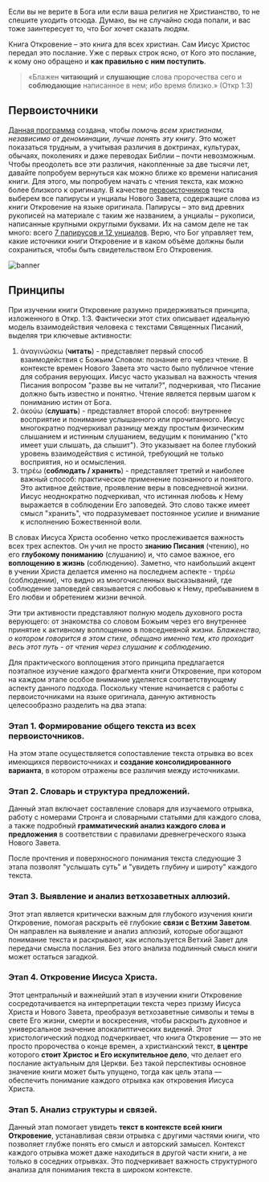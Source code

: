 Если вы не верите в Бога или если ваша религия не Христианство, то не спешите уходить отсюда. Думаю, вы не случайно сюда попали, и вас тоже заинтересует то, что Бог хочет сказать людям.

Книга Откровение – это книга для всех христиан. Сам Иисус Христос передал это послание. Уже с первых строк ясно, от Кого это послание, к кому оно обращено и **как правильно с ним поступить**. 

> «Блажен **читающий** и **слушающие** слова пророчества сего и **соблюдающие** написанное в нем; ибо время близко.» (Откр 1:3)

## Первоисточники

[Данная программа](data:about) создана, чтобы *помочь всем христианам, независимо от деноминации, лучше понять эту книгу*. Это может показаться трудным, а учитывая различия в доктринах, культурах, обычаях, поколениях и даже переводах Библии – почти невозможным. Чтобы преодолеть все эти различия, накопленные за две тысячи лет, давайте попробуем вернуться как можно ближе ко времени написания книги. Для этого, мы попробуем начать с чтения текста, как можно более близкого к оригиналу. В качестве [первоисточников](data:sources) текста выберем все папирусы и унциалы Нового Завета, содержащие слова из книги Откровение на языке оригинала. Папирусы – это вид древних рукописей на материале с таким же названием, а унциалы – рукописи, написанные крупными округлыми буквами. Их на самом деле не так много: всего [7 папирусов и 12 унциалов](https://en.wikipedia.org/wiki/Biblical_manuscript). Верю, что Бог управляет тем, какие источники книги Откровение и в каком объёме должны были сохраниться, чтобы быть свидетельством Его Откровения.

![banner](resource:assets/images/Topics/banner_preface.png)

## Принципы

При изучении книги Откровение разумно придерживаться принципа, изложенного в Откр. 1:3. Фактически этот стих описывает идеальную модель взаимодействия человека с текстами Священных Писаний, выделяя три ключевые активности:

1. ἀναγινώσκω (**читать**) - представляет первый способ взаимодействия с Божьим Словом: познание его через чтение. В контексте времен Нового Завета это часто было публичное чтение для собрания верующих. Иисус часто указывал на важность чтения Писания вопросом "разве вы не читали?", подчеркивая, что Писание должно быть известно и понятно. Чтение является первым шагом к пониманию истин от Бога.
2. ἀκούω (**слушать**) - представляет второй способ: внутреннее восприятие и понимание услышанного или прочитанного. Иисус многократно подчеркивал разницу между простым физическим слышанием и истинным слушанием, ведущим к пониманию ("кто имеет уши слышать, да слышит"). Это указывает на более глубокий уровень взаимодействия с истиной, требующий не только восприятия, но и осмысления.
3. τηρέω (**соблюдать / хранить**) - представляет третий и наиболее важный способ: практическое применение познанного и понятого. Это активное действие, проявление веры в повседневной жизни. Иисус неоднократно подчеркивал, что истинная любовь к Нему выражается в соблюдении Его заповедей. Это слово также имеет смысл "хранить", что подразумевает постоянное усилие и внимание к исполнению Божественной воли.

В словах Иисуса Христа особенно четко прослеживается важность всех трех аспектов. Он учил не просто **знанию Писания** (чтению), но его **глубокому пониманию** (слушанию) и, что самое важное, его **воплощению в жизнь** (соблюдению). Заметно, что наибольший акцент в учении Христа делается именно на последнем аспекте - τηρέω (соблюдении), что видно из многочисленных высказываний, где соблюдение заповедей связывается с любовью к Нему, пребыванием в Его любви и обретением жизни вечной.

Эти три активности представляют полную модель духовного роста верующего: от знакомства со словом Божьим через его внутреннее принятие к активному воплощению в повседневной жизни. *Блаженство, о котором говорится в этом стихе, обещано именно тем, кто проходит весь этот путь - от чтения через слушание к соблюдению*.

Для практического воплощения этого принципа предлагается поэтапное изучение каждого фрагмента книги Откровение, при котором на каждом этапе особое внимание уделяется соответствующему аспекту данного подхода. Поскольку чтение начинается с работы с первоисточниками на языке оригинала, данную активность целесообразно разделить на два этапа:

### Этап 1. Формирование общего текста из всех первоисточников.

На этом этапе осуществляется сопоставление текста отрывка во всех имеющихся первоисточниках и **создание консолидированного варианта**, в котором отражены все различия между источниками.

### Этап 2. Словарь и структура предложений.

Данный этап включает составление словаря для изучаемого отрывка, работу с номерами Стронга и словарными статьями для каждого слова, а также подробный **грамматический анализ каждого слова и предложения** в соответствии с правилами древнегреческого языка Нового Завета.

После прочтения и поверхносного понимания текста следующие 3 этапа позволят "услышать суть" и "увидеть глубину и широту" каждого текста. 

### Этап 3. Выявление и анализ ветхозаветных аллюзий.

Этот этап является критически важным для глубокого изучения книги Откровение, помогая раскрыть её глубокие **связи с Ветхим Заветом**. Он направлен на выявление и анализ аллюзий, которые обогащают понимание текста и раскрывают, как используется Ветхий Завет для передачи смысла послания. Без этого анализа подлинный смысл книги может остаться загадкой.

### Этап 4. Откровение Иисуса Христа.

Этот центральный и важнейший этап в изучении книги Откровение сосредотачивается на интерпретации текста через призму Иисуса Христа и Нового Завета, преобразуя ветхозаветные символы и темы в свете Его жизни, смерти и воскресения, чтобы раскрыть духовное и универсальное значение апокалиптических видений. Этот христологический подход подчеркивает, что книга Откровение — это не просто пророчества о конце времен, а христианский текст, **в центре** которого **стоит Христос и Его искупительное дело**, что делает его послание актуальным для Церкви. Без такой перспективы основное значение книги может быть упущено, тогда как цель этапа — обеспечить понимание каждого отрывка как откровения Иисуса Христа.

### Этап 5. Анализ структуры и связей.

Данный этап помогает увидеть **текст в контексте всей книги Откровение**, устанавливая связи отрывка с другими частями книги, что позволяет глубже понять его смысл и авторский замысел. Контекст каждого отрывка может даже находиться в другой части книги, а не только в соседних отрывках. Это подчеркивает важность структурного анализа для понимания текста в широком контексте.
